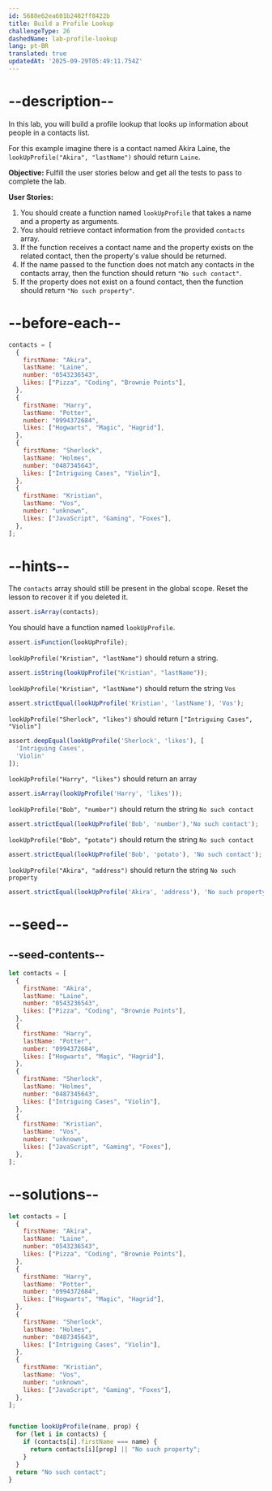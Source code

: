 ```yaml
---
id: 5688e62ea601b2482ff8422b
title: Build a Profile Lookup
challengeType: 26
dashedName: lab-profile-lookup
lang: pt-BR
translated: true
updatedAt: '2025-09-29T05:49:11.754Z'
---
```


# --description--

In this lab, you will build a profile lookup that looks up information about people in a contacts list.

For this example imagine there is a contact named Akira Laine, the `lookUpProfile("Akira", "lastName")` should return `Laine`. 

**Objective:** Fulfill the user stories below and get all the tests to pass to complete the lab.

**User Stories:**

1. You should create a function named `lookUpProfile` that takes a name and a property as arguments. 
2. You should retrieve contact information from the provided `contacts` array. 
3. If the function receives a contact name and the property exists on the related contact, then the property's value should be returned.
4. If the name passed to the function does not match any contacts in the contacts array, then the function should return `"No such contact"`.
5. If the property does not exist on a found contact, then the function should return `"No such property"`. 

# --before-each--

```js
contacts = [
  {
    firstName: "Akira",
    lastName: "Laine",
    number: "0543236543",
    likes: ["Pizza", "Coding", "Brownie Points"],
  },
  {
    firstName: "Harry",
    lastName: "Potter",
    number: "0994372684",
    likes: ["Hogwarts", "Magic", "Hagrid"],
  },
  {
    firstName: "Sherlock",
    lastName: "Holmes",
    number: "0487345643",
    likes: ["Intriguing Cases", "Violin"],
  },
  {
    firstName: "Kristian",
    lastName: "Vos",
    number: "unknown",
    likes: ["JavaScript", "Gaming", "Foxes"],
  },
];
```

# --hints--

The `contacts` array should still be present in the global scope. Reset the lesson to recover it if you deleted it.

```js
assert.isArray(contacts);
```

You should have a function named `lookUpProfile`.

```js
assert.isFunction(lookUpProfile);
```

`lookUpProfile("Kristian", "lastName")` should return a string.

```js
assert.isString(lookUpProfile("Kristian", "lastName"));
```

`lookUpProfile("Kristian", "lastName")` should return the string `Vos`

```js
assert.strictEqual(lookUpProfile('Kristian', 'lastName'), 'Vos');
```

`lookUpProfile("Sherlock", "likes")` should return `["Intriguing Cases", "Violin"]`

```js
assert.deepEqual(lookUpProfile('Sherlock', 'likes'), [
  'Intriguing Cases',
  'Violin'
]);
```

`lookUpProfile("Harry", "likes")` should return an array

```js
assert.isArray(lookUpProfile('Harry', 'likes'));
```

`lookUpProfile("Bob", "number")` should return the string `No such contact`

```js
assert.strictEqual(lookUpProfile('Bob', 'number'),'No such contact');
```

`lookUpProfile("Bob", "potato")` should return the string `No such contact`

```js
assert.strictEqual(lookUpProfile('Bob', 'potato'), 'No such contact');
```

`lookUpProfile("Akira", "address")` should return the string `No such property`

```js
assert.strictEqual(lookUpProfile('Akira', 'address'), 'No such property');
```

# --seed--

## --seed-contents--

```js
let contacts = [
  {
    firstName: "Akira",
    lastName: "Laine",
    number: "0543236543",
    likes: ["Pizza", "Coding", "Brownie Points"],
  },
  {
    firstName: "Harry",
    lastName: "Potter",
    number: "0994372684",
    likes: ["Hogwarts", "Magic", "Hagrid"],
  },
  {
    firstName: "Sherlock",
    lastName: "Holmes",
    number: "0487345643",
    likes: ["Intriguing Cases", "Violin"],
  },
  {
    firstName: "Kristian",
    lastName: "Vos",
    number: "unknown",
    likes: ["JavaScript", "Gaming", "Foxes"],
  },
];


```

# --solutions--

```js
let contacts = [
  {
    firstName: "Akira",
    lastName: "Laine",
    number: "0543236543",
    likes: ["Pizza", "Coding", "Brownie Points"],
  },
  {
    firstName: "Harry",
    lastName: "Potter",
    number: "0994372684",
    likes: ["Hogwarts", "Magic", "Hagrid"],
  },
  {
    firstName: "Sherlock",
    lastName: "Holmes",
    number: "0487345643",
    likes: ["Intriguing Cases", "Violin"],
  },
  {
    firstName: "Kristian",
    lastName: "Vos",
    number: "unknown",
    likes: ["JavaScript", "Gaming", "Foxes"],
  },
];


function lookUpProfile(name, prop) {
  for (let i in contacts) {
    if (contacts[i].firstName === name) {
      return contacts[i][prop] || "No such property";
    }
  }
  return "No such contact";
}
```
